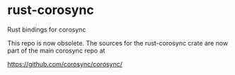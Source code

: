 # rust-corosync
Rust bindings for corosync

This repo is now obsolete. The sources for the rust-corosync
crate are now part of the main corosync repo at

https://github.com/corosync/corosync/


